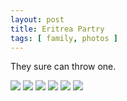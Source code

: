 ```yaml
---
layout: post
title: Eritrea Partry
tags: [ family, photos ]
---
```


They sure can throw one. 

<script src="https://ajax.googleapis.com/ajax/libs/jquery/1.11.1/jquery.min.js" ></script>
<link href="https://cdnjs.cloudflare.com/ajax/libs/fotorama/4.6.4/fotorama.min.css" rel="stylesheet">
<script src="https://cdnjs.cloudflare.com/ajax/libs/fotorama/4.6.4/fotorama.min.js" ></script>

<div class="fotorama" data-nav="thumbs" data-allowfullscreen="native">
    <!--https://photos.app.goo.gl/3GATNYG8nEk6fRZF8-->
    <img src="https://images.northbriton.net/AP1GczOleI7XYYu7ak-KMu3VjgIb8MxuSTDtzBxo6jbYelTLdHH9bMQhVsaFAhYyjAlgQ2mScKrzrz-4Y5_YyyI4DzdcNhVJTOiq_hqQ3bxV-kynpX7y3x65">
    <img src="https://images.northbriton.net/AP1GczM0IyWlj_aROa7khXqVJQXezqNX9IG04vazgenAPrxfCWzT93R9XqkmimCRQ-LhVcG2J4DELej-iBuZmW9r0SoMIUqAyCiJo1aKi7dCnaWVI84lFKLb">
    <img src="https://images.northbriton.net/AP1GczOG_9uWZy7Bvmch2hGnK_CQBErz1GXxnaniZJNPLhzEQPZQO_JVNCwFKeajELiqkKFPjjkla56tlsFYMAUKxhUJss8BB4kr-HbqgqoxYdB4H9L7ZPAM">
    <img src="https://images.northbriton.net/AP1GczO7lRTltB-kd2weNIrrN6vEIsVPKPvY39L9zuS6HJhJKdms1Eh58AwExaGj587D3SHY6K8RUSesOABxHpNdHZ1z3-JVBbBQW8vVKSmJOcR7dyF6dlH_">
    <img src="https://images.northbriton.net/AP1GczM_bF4P8owUjBfCI6Q1EOZdYicDIAxpuNMXpeRsDakz2KsJWx5VE9jpnAtK3mE59oI98nJEfZDRntlSo5BFdVjoHjrVlT_W_oZ7LDhwS4O23r48Fa_w">
    <img src="https://images.northbriton.net/AP1GczMgr1k8fzyatm8E6cAWdWmxGHLjnTMng1cIONdtM1DaivbBq-u1u-_KDHCaqjJITrCDic76Ug_cYnCFAv_KOM4YJcfrnKjeg7JgWlpl1JzA9_2bR4dC">
</div>
